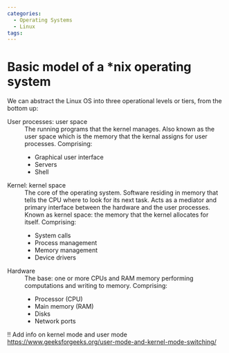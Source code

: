 ```yaml
---
categories:
  - Operating Systems
  - Linux
tags:
---
```


# Basic model of a \*nix operating system

We can abstract the Linux OS into three operational levels or tiers, from the bottom up:

<dl>
<dt>User processes: user space</dt>
<dd>The running programs that the kernel manages. Also known as the user space which is the memory that the kernal assigns for user processes. Comprising:
<ul>
    <li>Graphical user interface</li>
    <li>Servers</li> 
    <li>Shell</li>    
  </ul>
<dt>Kernel: kernel space</dt>
</dd>
<dd>The core of the operating system. Software residing in memory that tells the CPU where to look for its next task. Acts as a mediator and primary interface between the hardware and the user processes. Known as kernel space: the memory that the kernel allocates for itself. Comprising:
  <ul>
    <li>System calls</li>
    <li>Process management</li> 
    <li>Memory management</li>    
    <li>Device drivers</li>    
  </ul>
</dd>
<dt>Hardware</dt>
<dd>The base: one or more CPUs and RAM memory performing computations and writing to memory. Comprising:
  <ul>
    <li>Processor (CPU)</li>
    <li>Main memory (RAM)</li> 
    <li>Disks</li>    
    <li>Network ports</li>    
  </ul>
</dl>

!! Add info on kernel mode and user mode
https://www.geeksforgeeks.org/user-mode-and-kernel-mode-switching/
